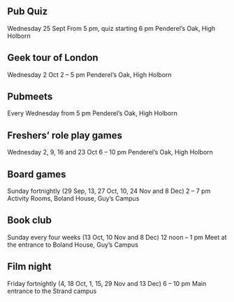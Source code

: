 Pub Quiz
--------

Wednesday 25 Sept 
From 5 pm, quiz starting 6 pm 
Penderel’s Oak, High Holborn

Geek tour of London
-------------------

Wednesday 2 Oct 
2 – 5 pm 
Penderel’s Oak, High Holborn

Pubmeets
--------

Every Wednesday 
from 5 pm 
Penderel’s Oak, High Holborn

Freshers’ role play games
-------------------------

Wednesday 2, 9, 16 and 23 Oct 
6 – 10 pm 
Penderel’s Oak, High Holborn

Board games
-----------

Sunday fortnightly 
(29 Sep, 13, 27 Oct, 10, 24 Nov and 8 Dec) 
2 – 7 pm 
Activity Rooms, Boland House, Guy’s Campus

Book club
---------

Sunday every four weeks 
(13 Oct, 10 Nov and 8 Dec) 
12 noon – 1 pm 
Meet at the entrance to Boland House, Guy’s Campus

Film night
----------

Friday fortnightly 
(4, 18 Oct, 1, 15, 29 Nov and 13 Dec)
6 – 10 pm 
Main entrance to the Strand campus
